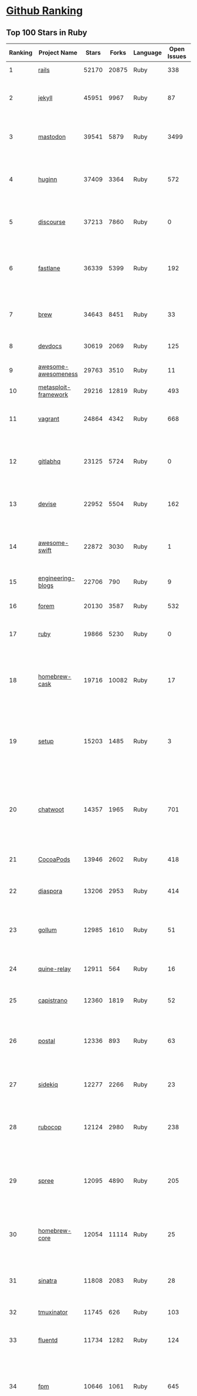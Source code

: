 [Github Ranking](../README.md)
==========

## Top 100 Stars in Ruby

| Ranking | Project Name | Stars | Forks | Language | Open Issues | Description | Last Commit |
| ------- | ------------ | ----- | ----- | -------- | ----------- | ----------- | ----------- |
| 1 | [rails](https://github.com/rails/rails) | 52170 | 20875 | Ruby | 338 | Ruby on Rails | 2023-01-21T07:27:21Z |
| 2 | [jekyll](https://github.com/jekyll/jekyll) | 45951 | 9967 | Ruby | 87 | :globe_with_meridians: Jekyll is a blog-aware static site generator in Ruby | 2023-01-20T18:33:00Z |
| 3 | [mastodon](https://github.com/mastodon/mastodon) | 39541 | 5879 | Ruby | 3499 | Your self-hosted, globally interconnected microblogging community | 2023-01-21T09:22:22Z |
| 4 | [huginn](https://github.com/huginn/huginn) | 37409 | 3364 | Ruby | 572 | Create agents that monitor and act on your behalf.  Your agents are standing by! | 2023-01-20T16:46:56Z |
| 5 | [discourse](https://github.com/discourse/discourse) | 37213 | 7860 | Ruby | 0 | A platform for community discussion. Free, open, simple. | 2023-01-20T23:52:58Z |
| 6 | [fastlane](https://github.com/fastlane/fastlane) | 36339 | 5399 | Ruby | 192 | 🚀 The easiest way to automate building and releasing your iOS and Android apps | 2023-01-21T07:36:56Z |
| 7 | [brew](https://github.com/Homebrew/brew) | 34643 | 8451 | Ruby | 33 | 🍺 The missing package manager for macOS (or Linux) | 2023-01-21T02:50:06Z |
| 8 | [devdocs](https://github.com/freeCodeCamp/devdocs) | 30619 | 2069 | Ruby | 125 | API Documentation Browser | 2023-01-19T06:22:32Z |
| 9 | [awesome-awesomeness](https://github.com/bayandin/awesome-awesomeness) | 29763 | 3510 | Ruby | 11 | A curated list of awesome awesomeness | 2022-12-15T03:08:32Z |
| 10 | [metasploit-framework](https://github.com/rapid7/metasploit-framework) | 29216 | 12819 | Ruby | 493 | Metasploit Framework | 2023-01-21T04:17:49Z |
| 11 | [vagrant](https://github.com/hashicorp/vagrant) | 24864 | 4342 | Ruby | 668 | Vagrant is a tool for building and distributing development environments. | 2023-01-20T23:01:19Z |
| 12 | [gitlabhq](https://github.com/gitlabhq/gitlabhq) | 23125 | 5724 | Ruby | 0 | GitLab CE Mirror \| Please open new issues in our issue tracker on GitLab.com | 2023-01-21T03:09:20Z |
| 13 | [devise](https://github.com/heartcombo/devise) | 22952 | 5504 | Ruby | 162 | Flexible authentication solution for Rails with Warden. | 2023-01-19T14:44:40Z |
| 14 | [awesome-swift](https://github.com/matteocrippa/awesome-swift) | 22872 | 3030 | Ruby | 1 | A collaborative list of awesome Swift libraries and resources. Feel free to contribute! | 2023-01-19T13:29:29Z |
| 15 | [engineering-blogs](https://github.com/kilimchoi/engineering-blogs) | 22706 | 790 | Ruby | 9 | A curated list of engineering blogs | 2022-12-23T03:07:57Z |
| 16 | [forem](https://github.com/forem/forem) | 20130 | 3587 | Ruby | 532 | For empowering community 🌱 | 2023-01-20T20:40:59Z |
| 17 | [ruby](https://github.com/ruby/ruby) | 19866 | 5230 | Ruby | 0 | The Ruby Programming Language [mirror] | 2023-01-21T00:55:34Z |
| 18 | [homebrew-cask](https://github.com/Homebrew/homebrew-cask) | 19716 | 10082 | Ruby | 17 | 🍻 A CLI workflow for the administration of macOS applications distributed as binaries | 2023-01-21T09:38:34Z |
| 19 | [setup](https://github.com/lewagon/setup) | 15203 | 1485 | Ruby | 3 | Setup instructions for Le Wagon's students on their first day of Web Development Bootcamp | 2023-01-16T16:33:50Z |
| 20 | [chatwoot](https://github.com/chatwoot/chatwoot) | 14357 | 1965 | Ruby | 701 | Open-source customer engagement suite, an alternative to Intercom, Zendesk, Salesforce Service Cloud etc. 🔥💬 | 2023-01-21T07:54:04Z |
| 21 | [CocoaPods](https://github.com/CocoaPods/CocoaPods) | 13946 | 2602 | Ruby | 418 | The Cocoa Dependency Manager. | 2023-01-20T20:38:37Z |
| 22 | [diaspora](https://github.com/diaspora/diaspora) | 13206 | 2953 | Ruby | 414 | A privacy-aware, distributed, open source social network. | 2022-12-05T02:06:14Z |
| 23 | [gollum](https://github.com/gollum/gollum) | 12985 | 1610 | Ruby | 51 | A simple, Git-powered wiki with a sweet API and local frontend. | 2023-01-20T18:00:47Z |
| 24 | [quine-relay](https://github.com/mame/quine-relay) | 12911 | 564 | Ruby | 16 | An uroboros program with 100+ programming languages | 2022-10-31T08:24:26Z |
| 25 | [capistrano](https://github.com/capistrano/capistrano) | 12360 | 1819 | Ruby | 52 | Remote multi-server automation tool | 2023-01-12T08:53:39Z |
| 26 | [postal](https://github.com/postalserver/postal) | 12336 | 893 | Ruby | 63 | ✉️ A fully featured open source mail delivery platform for incoming & outgoing e-mail | 2023-01-19T22:42:03Z |
| 27 | [sidekiq](https://github.com/mperham/sidekiq) | 12277 | 2266 | Ruby | 23 | Simple, efficient background processing for Ruby | 2023-01-19T15:43:36Z |
| 28 | [rubocop](https://github.com/rubocop/rubocop) | 12124 | 2980 | Ruby | 238 | A Ruby static code analyzer and formatter, based on the community Ruby style guide. | 2023-01-20T15:56:28Z |
| 29 | [spree](https://github.com/spree/spree) | 12095 | 4890 | Ruby | 205 | Open Source multi-language/multi-currency/multi-store eCommerce platform | 2023-01-20T11:01:26Z |
| 30 | [homebrew-core](https://github.com/Homebrew/homebrew-core) | 12054 | 11114 | Ruby | 25 | 🍻 Default formulae for the missing package manager for macOS (or Linux) | 2023-01-21T09:27:33Z |
| 31 | [sinatra](https://github.com/sinatra/sinatra) | 11808 | 2083 | Ruby | 28 | Classy web-development dressed in a DSL (official / canonical repo) | 2023-01-21T00:06:24Z |
| 32 | [tmuxinator](https://github.com/tmuxinator/tmuxinator) | 11745 | 626 | Ruby | 103 | Manage complex tmux sessions easily | 2022-12-15T20:50:29Z |
| 33 | [fluentd](https://github.com/fluent/fluentd) | 11734 | 1282 | Ruby | 124 | Fluentd: Unified Logging Layer (project under CNCF) | 2023-01-19T01:09:39Z |
| 34 | [fpm](https://github.com/jordansissel/fpm) | 10646 | 1061 | Ruby | 645 | Effing package management! Build packages for multiple platforms (deb, rpm, etc) with great ease and sanity. | 2023-01-15T02:21:36Z |
| 35 | [linguist](https://github.com/github/linguist) | 10635 | 3914 | Ruby | 89 | Language Savant. If your repository's language is being reported incorrectly, send us a pull request! | 2023-01-18T07:21:02Z |
| 36 | [faker](https://github.com/faker-ruby/faker) | 10579 | 3042 | Ruby | 5 | A library for generating fake data such as names, addresses, and phone numbers. | 2023-01-20T17:17:55Z |
| 37 | [Learning-SICP](https://github.com/DeathKing/Learning-SICP) | 10172 | 1497 | Ruby | 1 | MIT视频公开课《计算机程序的构造和解释》中文化项目及课程学习资料搜集。 | 2022-02-27T13:57:02Z |
| 38 | [liquid](https://github.com/Shopify/liquid) | 10003 | 1300 | Ruby | 231 | Liquid markup language. Safe, customer facing template language for flexible web apps.  | 2023-01-18T15:08:12Z |
| 39 | [capybara](https://github.com/teamcapybara/capybara) | 9750 | 1427 | Ruby | 5 | Acceptance test framework for web applications | 2023-01-18T06:33:28Z |
| 40 | [grape](https://github.com/ruby-grape/grape) | 9661 | 1222 | Ruby | 207 | An opinionated framework for creating REST-like APIs in Ruby. | 2023-01-11T02:39:29Z |
| 41 | [octopress](https://github.com/imathis/octopress) | 9355 | 2703 | Ruby | 176 | Octopress is an obsessively designed framework for Jekyll blogging. It’s easy to configure and easy to deploy. Sweet huh? | 2022-05-29T06:22:05Z |
| 42 | [activeadmin](https://github.com/activeadmin/activeadmin) | 9295 | 3313 | Ruby | 331 | The administration framework for Ruby on Rails applications. | 2023-01-19T22:49:18Z |
| 43 | [resque](https://github.com/resque/resque) | 9251 | 1671 | Ruby | 56 | Resque is a Redis-backed Ruby library for creating background jobs, placing them on multiple queues, and processing them later. | 2023-01-16T11:03:25Z |
| 44 | [guides](https://github.com/thoughtbot/guides) | 9231 | 1377 | Ruby | 0 | A guide for programming in style. | 2023-01-04T08:46:04Z |
| 45 | [bourbon](https://github.com/thoughtbot/bourbon) | 9103 | 900 | Ruby | 4 | A Lightweight Sass Tool Set | 2023-01-20T19:25:39Z |
| 46 | [paperclip](https://github.com/thoughtbot/paperclip) | 9066 | 2422 | Ruby | 37 | Easy file attachment management for ActiveRecord | 2022-10-11T23:33:19Z |
| 47 | [carrierwave](https://github.com/carrierwaveuploader/carrierwave) | 8750 | 1640 | Ruby | 72 | Classier solution for file uploads for Rails, Sinatra and other Ruby web frameworks | 2023-01-21T09:50:42Z |
| 48 | [whenever](https://github.com/javan/whenever) | 8664 | 727 | Ruby | 65 | Cron jobs in Ruby | 2022-12-02T01:37:51Z |
| 49 | [remote-working](https://github.com/greatghoul/remote-working) | 8549 | 773 | Ruby | 0 | 收集整理远程工作相关的资料 | 2023-01-18T04:10:09Z |
| 50 | [kaminari](https://github.com/kaminari/kaminari) | 8321 | 1076 | Ruby | 41 | ⚡ A Scope & Engine based, clean, powerful, customizable and sophisticated paginator for Ruby webapps | 2023-01-21T08:24:53Z |
| 51 | [simple_form](https://github.com/heartcombo/simple_form) | 8059 | 1314 | Ruby | 24 | Forms made easy for Rails! It's tied to a simple DSL, with no opinion on markup. | 2023-01-17T18:39:02Z |
| 52 | [pundit](https://github.com/varvet/pundit) | 7847 | 604 | Ruby | 15 | Minimal authorization through OO design and pure Ruby classes | 2023-01-12T11:50:14Z |
| 53 | [rails_admin](https://github.com/railsadminteam/rails_admin) | 7715 | 2243 | Ruby | 170 | RailsAdmin is a Rails engine that provides an easy-to-use interface for managing your data | 2023-01-12T08:31:19Z |
| 54 | [factory_bot](https://github.com/thoughtbot/factory_bot) | 7685 | 2619 | Ruby | 30 | A library for setting up Ruby objects as test data. | 2023-01-03T02:18:22Z |
| 55 | [omniauth](https://github.com/omniauth/omniauth) | 7636 | 994 | Ruby | 86 | OmniAuth is a flexible authentication system utilizing Rack middleware. | 2023-01-20T18:17:03Z |
| 56 | [puma](https://github.com/puma/puma) | 7302 | 1380 | Ruby | 51 | A Ruby/Rack web server built for parallelism | 2023-01-20T19:45:40Z |
| 57 | [how-to-contribute-to-open-source](https://github.com/freeCodeCamp/how-to-contribute-to-open-source) | 7290 | 1579 | Ruby | 27 | A guide to contributing to open source | 2023-01-20T10:56:36Z |
| 58 | [wpscan](https://github.com/wpscanteam/wpscan) | 7236 | 1177 | Ruby | 41 | WPScan WordPress security scanner. Written for security professionals and blog maintainers to test the security of their WordPress websites. | 2022-12-26T20:22:12Z |
| 59 | [jazzy](https://github.com/realm/jazzy) | 7216 | 405 | Ruby | 81 | Soulful docs for Swift & Objective-C | 2023-01-21T04:00:20Z |
| 60 | [chef](https://github.com/chef/chef) | 7118 | 2567 | Ruby | 381 | Chef Infra, a powerful automation platform that transforms infrastructure into code automating how infrastructure is configured, deployed and managed across any environment, at any scale | 2023-01-20T21:23:14Z |
| 61 | [github-changelog-generator](https://github.com/github-changelog-generator/github-changelog-generator) | 6997 | 876 | Ruby | 141 | Automatically generate change log from your tags, issues, labels and pull requests on GitHub. | 2023-01-21T06:15:19Z |
| 62 | [middleman](https://github.com/middleman/middleman) | 6926 | 748 | Ruby | 12 | Hand-crafted frontend development | 2023-01-19T03:44:48Z |
| 63 | [dotfiles](https://github.com/skwp/dotfiles) | 6901 | 1448 | Ruby | 0 | YADR - The best vim,git,zsh plugins and the cleanest vimrc you've ever seen | 2022-11-09T19:14:45Z |
| 64 | [scientist](https://github.com/github/scientist) | 6864 | 497 | Ruby | 9 | :microscope: A Ruby library for carefully refactoring critical paths. | 2023-01-06T18:43:01Z |
| 65 | [puppet](https://github.com/puppetlabs/puppet) | 6810 | 2252 | Ruby | 0 | Server automation framework and application | 2023-01-20T22:28:40Z |
| 66 | [pghero](https://github.com/ankane/pghero) | 6809 | 405 | Ruby | 5 | A performance dashboard for Postgres | 2023-01-06T03:49:48Z |
| 67 | [better_errors](https://github.com/BetterErrors/better_errors) | 6805 | 445 | Ruby | 40 | Better error page for Rack apps | 2022-11-18T03:17:13Z |
| 68 | [bullet](https://github.com/flyerhzm/bullet) | 6742 | 397 | Ruby | 89 | help to kill N+1 queries and unused eager loading | 2023-01-11T00:47:36Z |
| 69 | [nodejs-learning-guide](https://github.com/chyingp/nodejs-learning-guide) | 6680 | 1197 | Ruby | 3 | Nodejs学习笔记以及经验总结，公众号"程序猿小卡" | 2022-03-24T13:26:04Z |
| 70 | [pry](https://github.com/pry/pry) | 6563 | 602 | Ruby | 137 | A runtime developer console and IRB alternative with powerful introspection capabilities. | 2023-01-14T14:53:25Z |
| 71 | [brakeman](https://github.com/presidentbeef/brakeman) | 6558 | 719 | Ruby | 82 | A static analysis security vulnerability scanner for Ruby on Rails applications | 2023-01-21T00:25:43Z |
| 72 | [paper_trail](https://github.com/paper-trail-gem/paper_trail) | 6448 | 867 | Ruby | 5 | Track changes to your rails models | 2023-01-20T14:07:33Z |
| 73 | [openproject](https://github.com/opf/openproject) | 6417 | 1740 | Ruby | 0 | OpenProject is the leading open source project management software. | 2023-01-21T03:09:18Z |
| 74 | [cancan](https://github.com/ryanb/cancan) | 6304 | 804 | Ruby | 200 | Authorization Gem for Ruby on Rails. | 2021-12-11T21:39:34Z |
| 75 | [dotenv](https://github.com/bkeepers/dotenv) | 6233 | 500 | Ruby | 7 | A Ruby gem to load environment variables from `.env`.  | 2022-11-21T17:12:52Z |
| 76 | [guard](https://github.com/guard/guard) | 6162 | 509 | Ruby | 59 | Guard is a command line tool to easily handle events on file system modifications. | 2022-12-26T11:58:08Z |
| 77 | [geocoder](https://github.com/alexreisner/geocoder) | 6133 | 1184 | Ruby | 29 | Complete Ruby geocoding solution. | 2023-01-05T23:04:02Z |
| 78 | [searchkick](https://github.com/ankane/searchkick) | 6091 | 734 | Ruby | 8 | Intelligent search made easy | 2023-01-11T10:16:42Z |
| 79 | [synx](https://github.com/venmo/synx) | 6085 | 283 | Ruby | 52 | A command-line tool that reorganizes your Xcode project folder to match your Xcode groups | 2019-07-18T23:40:39Z |
| 80 | [chartkick](https://github.com/ankane/chartkick) | 6079 | 552 | Ruby | 6 | Create beautiful JavaScript charts with one line of Ruby | 2023-01-19T08:37:10Z |
| 81 | [hanami](https://github.com/hanami/hanami) | 5992 | 529 | Ruby | 2 | The web, with simplicity. | 2023-01-19T22:35:49Z |
| 82 | [progit](https://github.com/progit/progit) | 5974 | 2465 | Ruby | 0 | Pro Git Book Content, 1st Edition - This content is deprecated. See 2nd edition at [progit2](https://github.com/progit/progit2) | 2019-04-04T07:17:36Z |
| 83 | [friendly_id](https://github.com/norman/friendly_id) | 5957 | 596 | Ruby | 14 | FriendlyId is the “Swiss Army bulldozer” of slugging and permalink plugins for ActiveRecord. It allows you to create pretty URL’s and work with human-friendly strings as if they were numeric ids for ActiveRecord models. | 2022-12-26T19:32:11Z |
| 84 | [css-only-chat](https://github.com/kkuchta/css-only-chat) | 5928 | 272 | Ruby | 6 | A truly monstrous async web chat using no JS whatsoever on the frontend | 2022-03-30T23:08:38Z |
| 85 | [mailcatcher](https://github.com/sj26/mailcatcher) | 5835 | 552 | Ruby | 26 | Catches mail and serves it through a dream. | 2023-01-04T01:12:30Z |
| 86 | [foreman](https://github.com/ddollar/foreman) | 5811 | 634 | Ruby | 45 | Manage Procfile-based applications | 2022-12-26T10:09:15Z |
| 87 | [will_paginate](https://github.com/mislav/will_paginate) | 5670 | 887 | Ruby | 56 | Pagination library for Rails, Sinatra, Merb, DataMapper, and more | 2022-04-07T02:52:34Z |
| 88 | [maximum-awesome](https://github.com/square/maximum-awesome) | 5660 | 991 | Ruby | 26 | Config files for vim and tmux. | 2022-07-21T22:01:19Z |
| 89 | [httparty](https://github.com/jnunemaker/httparty) | 5620 | 968 | Ruby | 32 | :tada: Makes http fun again! | 2023-01-11T12:09:38Z |
| 90 | [markup](https://github.com/github/markup) | 5584 | 3629 | Ruby | 211 | Determines which markup library to use to render a content file (e.g. README) on GitHub | 2022-12-29T19:30:48Z |
| 91 | [administrate](https://github.com/thoughtbot/administrate) | 5514 | 1062 | Ruby | 96 | A Rails engine that helps you put together a super-flexible admin dashboard. | 2023-01-21T03:54:49Z |
| 92 | [vcr](https://github.com/vcr/vcr) | 5504 | 496 | Ruby | 63 | Record your test suite's HTTP interactions and replay them during future test runs for fast, deterministic, accurate tests. | 2022-11-19T14:22:53Z |
| 93 | [concurrent-ruby](https://github.com/ruby-concurrency/concurrent-ruby) | 5434 | 399 | Ruby | 48 | Modern concurrency tools including agents, futures, promises, thread pools, supervisors, and more. Inspired by Erlang, Clojure, Scala, Go, Java, JavaScript, and classic concurrency patterns. | 2023-01-20T15:50:31Z |
| 94 | [faraday](https://github.com/lostisland/faraday) | 5430 | 951 | Ruby | 30 | Simple, but flexible HTTP client library, with support for multiple backends. | 2023-01-20T14:55:26Z |
| 95 | [t](https://github.com/sferik/t) | 5418 | 426 | Ruby | 146 | A command-line power tool for Twitter. | 2022-11-19T19:20:53Z |
| 96 | [fast-ruby](https://github.com/fastruby/fast-ruby) | 5417 | 380 | Ruby | 28 | :dash: Writing Fast Ruby :heart_eyes: -- Collect Common Ruby idioms. | 2023-01-12T16:03:45Z |
| 97 | [lolcat](https://github.com/busyloop/lolcat) | 5341 | 201 | Ruby | 22 | Rainbows and unicorns! | 2022-01-29T04:22:19Z |
| 98 | [ransack](https://github.com/activerecord-hackery/ransack) | 5330 | 757 | Ruby | 92 | Object-based searching.  | 2023-01-17T15:10:03Z |
| 99 | [webpacker](https://github.com/rails/webpacker) | 5317 | 1476 | Ruby | 2 | Use Webpack to manage app-like JavaScript modules in Rails | 2023-01-21T02:26:54Z |
| 100 | [cancancan](https://github.com/CanCanCommunity/cancancan) | 5276 | 601 | Ruby | 38 | The authorization Gem for Ruby on Rails. | 2022-12-02T15:37:34Z |

